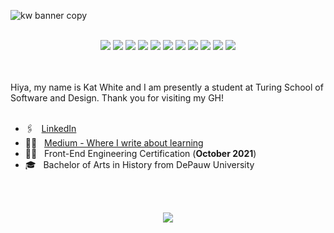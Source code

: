 ![kw banner copy](https://user-images.githubusercontent.com/49215782/127775056-2ffd7705-9e94-4689-a18d-582ddeac9b03.png)
<br>
<br>
<p align='center'>
  <img src="https://img.shields.io/badge/javascript-%23323330.svg?style=for-the-badge&logo=javascript&logoColor=%23F7DF1E" />
  <img src="https://img.shields.io/badge/react-%2320232a.svg?style=for-the-badge&logo=react&logoColor=%2361DAFB" />
  <img src="https://img.shields.io/badge/html5-%23E34F26.svg?style=for-the-badge&logo=html5&logoColor=white" />
  <img src="https://img.shields.io/badge/SASS-hotpink.svg?style=for-the-badge&logo=SASS&logoColor=white" />
  <img src="https://img.shields.io/badge/git-%23F05033.svg?style=for-the-badge&logo=git&logoColor=white" />
  <img src="https://img.shields.io/badge/-mocha-%238D6748?style=for-the-badge&logo=mocha&logoColor=white" />
  <img src="https://img.shields.io/badge/-cypress-%23E5E5E5?style=for-the-badge&logo=cypress&logoColor=058a5e" />
  <img src="https://img.shields.io/badge/heroku-%23430098.svg?style=for-the-badge&logo=heroku&logoColor=white" />
  <img src="https://img.shields.io/badge/CIRCLECI-%23161616.svg?style=for-the-badge&logo=circleci&logoColor=white" />
  <img src="https://img.shields.io/badge/typescript-%23007ACC.svg?style=for-the-badge&logo=typescript&logoColor=white" />
  <img src="https://img.shields.io/badge/-ApolloGraphQL-311C87?style=for-the-badge&logo=apollo-graphql" />
  
</p>
<br>
<br>
Hiya, my name is Kat White and I am presently a student at Turing School of Software and Design. Thank you for visiting my GH!
<br>
<br>

* 🖇 &nbsp; [LinkedIn](https://www.linkedin.com/in/ka-white/)
* ✍🏼 &nbsp; [Medium - Where I write about learning](https://k-atwhite.medium.com/)
* 👨‍💻 &nbsp; Front-End Engineering Certification (**October 2021**)
* 🎓 &nbsp; Bachelor of Arts in History from DePauw University


<!-- <p align='center'>
  <a href="https://www.linkedin.com/in/kat-white-96326063/">
    <img src="https://img.shields.io/badge/linkedin-%230077B5.svg?&style=for-the-badge&logo=linkedin&logoColor=white" />
  </a>&nbsp;&nbsp;
  <a href="https://k-atwhite.medium.com/">
    <img src="https://img.shields.io/badge/Medium-%23000000.svg?style=for-the-badge&logo=Medium&logoColor=white" />
  </a>&nbsp;&nbsp;
</p> -->

<br>
<br>

<p align="center"> 
  <img src="https://komarev.com/ghpvc/?username=k-atwhite&color=1f5936" />
</p>
